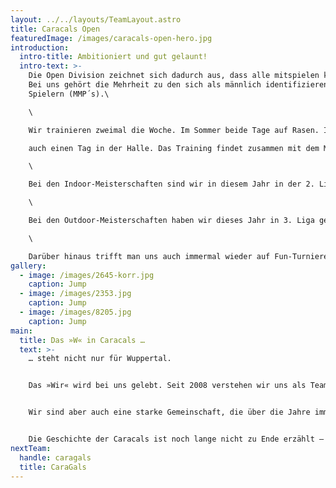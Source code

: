 ```yaml
---
layout: ../../layouts/TeamLayout.astro
title: Caracals Open
featuredImage: /images/caracals-open-hero.jpg
introduction:
  intro-title: Ambitioniert und gut gelaunt!
  intro-text: >-
    Die Open Division zeichnet sich dadurch aus, dass alle mitspielen können.
    Bei uns gehört die Mehrheit zu den sich als männlich identifizierenden
    Spielern (MMP´s).\

    \

    Wir trainieren zweimal die Woche. Im Sommer beide Tage auf Rasen. Im Winter

    auch einen Tag in der Halle. Das Training findet zusammen mit dem Mixed und Flinta-Team statt.\

    \

    Bei den Indoor-Meisterschaften sind wir in diesem Jahr in der 2. Liga und der 1. Liga angetreten. \

    \

    Bei den Outdoor-Meisterschaften haben wir dieses Jahr in 3. Liga gespielt.\

    \

    Darüber hinaus trifft man uns auch immermal wieder auf Fun-Turnieren.
gallery:
  - image: /images/2645-korr.jpg
    caption: Jump
  - image: /images/2353.jpg
    caption: Jump
  - image: /images/8205.jpg
    caption: Jump
main:
  title: Das »W« in Caracals …
  text: >-
    … steht nicht nur für Wuppertal.


    Das »Wir« wird bei uns gelebt. Seit 2008 verstehen wir uns als Team, das jede Herausforderung annimmt. Wir entwickeln unser Game mit großem Anspruch ständig weiter um das nächste Level zu erreichen.


    Wir sind aber auch eine starke Gemeinschaft, die über die Jahre immer größer geworden ist. Die Vielfalt der Menschen, die unter der Flagge der Caracals zusammenkommt ist wunderbar vielfältig und offen. Hier sind echte Freundschaften entstanden, es wurden Ehen geschlossen, und auch einige Kinder sind aus dieser Verbindungen hervorgegangen.


    Die Geschichte der Caracals ist noch lange nicht zu Ende erzählt – beginnt das nächste Kapitel vielleicht mit Dir?
nextTeam:
  handle: caragals
  title: CaraGals
---
```


